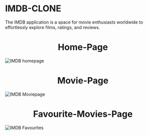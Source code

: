 # IMDB-CLONE

The IMDB  application is a space for movie enthusiasts worldwide to effortlessly explore films, ratings, and reviews.



<div align="center">
  <h1>Home-Page</h1>
</div>

![IMDB homepage](https://github.com/thirumeniram/IMDB-CLONE/assets/66516937/913d02e5-a2b3-4013-a9c9-9a8fe7476223)

<div align="center">
  <h1>Movie-Page</h1>
</div>

![IMDB Moviepage](https://github.com/thirumeniram/IMDB-CLONE/assets/66516937/f349c4bd-00c7-49ec-9919-fb69efd21e0c)

<div align="center">
  <h1>Favourite-Movies-Page</h1>
</div>

![IMDB Favourites](https://github.com/thirumeniram/IMDB-CLONE/assets/66516937/aa37f07e-4078-4d90-b73a-bcdd6e7b233f)





